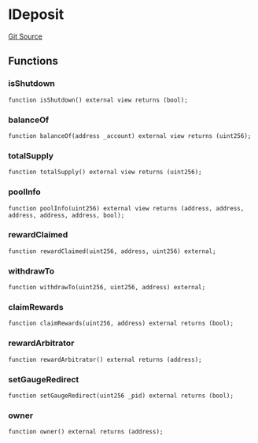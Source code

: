 # IDeposit
[Git Source](https://github.com/larrythecucumber321/protocol/blob/77d337b8595ba96d069ded321419b36a61984170/contracts/plugins/assets/convex/vendor/ConvexInterfaces.sol)


## Functions
### isShutdown


```solidity
function isShutdown() external view returns (bool);
```

### balanceOf


```solidity
function balanceOf(address _account) external view returns (uint256);
```

### totalSupply


```solidity
function totalSupply() external view returns (uint256);
```

### poolInfo


```solidity
function poolInfo(uint256) external view returns (address, address, address, address, address, bool);
```

### rewardClaimed


```solidity
function rewardClaimed(uint256, address, uint256) external;
```

### withdrawTo


```solidity
function withdrawTo(uint256, uint256, address) external;
```

### claimRewards


```solidity
function claimRewards(uint256, address) external returns (bool);
```

### rewardArbitrator


```solidity
function rewardArbitrator() external returns (address);
```

### setGaugeRedirect


```solidity
function setGaugeRedirect(uint256 _pid) external returns (bool);
```

### owner


```solidity
function owner() external returns (address);
```

